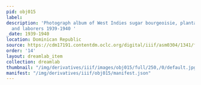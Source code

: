 ```yaml
---
pid: obj015
label: 
description: 'Photograph album of West Indies sugar bourgeoisie, plantation owners,
  and laborers 1939-1940 '
_date: 1939-1940
location: Dominican Republic
source: https://cdm17191.contentdm.oclc.org/digital/iiif/asm0304/1341/full/full/0/default.jpg
order: '14'
layout: dreamlab_item
collection: dreamlab
thumbnail: "/img/derivatives/iiif/images/obj015/full/250,/0/default.jpg"
manifest: "/img/derivatives/iiif/obj015/manifest.json"
---
```

